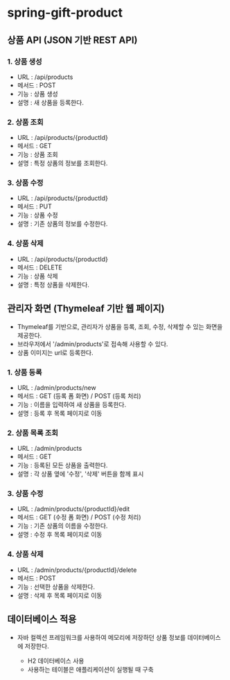 # spring-gift-product

## 상품 API (JSON 기반 REST API)

### 1. 상품 생성

- URL : /api/products
- 메서드 : POST
- 기능 : 상품 생성
- 설명 : 새 상품을 등록한다.

### 2. 상품 조회

- URL : /api/products/{productId}
- 메서드 : GET
- 기능 : 상품 조회
- 설명 : 특정 상품의 정보를 조회한다.

### 3. 상품 수정

- URL : /api/products/{productId}
- 메서드 : PUT
- 기능 : 상품 수정
- 설명 : 기존 상품의 정보를 수정한다.

### 4. 상품 삭제

- URL : /api/products/{productId}
- 메서드 : DELETE
- 기능 : 상품 삭제
- 설명 : 특정 상품을 삭제한다.

## 관리자 화면 (Thymeleaf 기반 웹 페이지)

- Thymeleaf를 기반으로, 관리자가 상품을 등록, 조회, 수정, 삭제할 수 있는 화면을 제공한다.
- 브라우저에서 '/admin/products'로 접속해 사용할 수 있다.
- 상품 이미지는 url로 등록한다.

### 1. 상품 등록

- URL : /admin/products/new
- 메서드 : GET (등록 폼 화면) / POST (등록 처리)
- 기능 : 이름을 입력하여 새 상품을 등록한다.
- 설명 : 등록 후 목록 페이지로 이동

### 2. 상품 목록 조회

- URL : /admin/products
- 메서드 : GET
- 기능 : 등록된 모든 상품을 출력한다.
- 설명 : 각 상품 옆에 '수정', '삭제' 버튼을 함께 표시

### 3. 상품 수정

- URL : /admin/products/{productId}/edit
- 메서드 : GET (수정 폼 화면) / POST (수정 처리)
- 기능 : 기존 상품의 이름을 수정한다.
- 설명 : 수정 후 목록 페이지로 이동

### 4. 상품 삭제

- URL : /admin/products/{productId}/delete
- 메서드 : POST
- 기능 : 선택한 상품을 삭제한다.
- 설명 : 삭제 후 목록 페이지로 이동


## 데이터베이스 적용

- 자바 컬렉션 프레임워크를 사용하여 메모리에 저장하던 상품 정보를 데이터베이스에 저장한다.

    - H2 데이터베이스 사용
    - 사용하는 테이블은 애플리케이션이 실행될 때 구축
